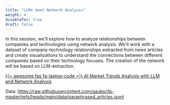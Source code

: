 ```yaml
---
title: "LLMs meet Network Analysis"
weight: 4
disableToc: true
draft: false
---
```


In this session, we'll explore how to analyze relationships between companies and technologies using network analysis. We'll work with a dataset of company-technology relationships extracted from news articles and create visualizations to understand the connections between different companies based on their technology focuses. The creation of the network will be based on LLM-extraction.

[{{< awesome fas fa-laptop-code >}} AI Market Trends Analysis with LLM and Network Analysis](https://colab.research.google.com/github/aaubs/ds-master/blob/main/notebooks/M2_LLM_graph_extract.ipynb)


Data: https://raw.githubusercontent.com/aaubs/ds-master/refs/heads/main/data/paraphrased_articles.jsonl